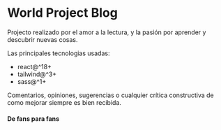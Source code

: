 # World Project Blog

Projecto realizado por el amor a la lectura,  y la pasión por aprender y descubrir nuevas cosas.

Las principales tecnologias usadas:

- react@^18+
- tailwind@^3+
- sass@^1+

Comentarios, opiniones, sugerencias o cualquier crítica constructiva de como mejorar siempre es bien recibida. 

#### De fans para fans